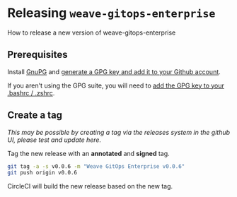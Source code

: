 # Releasing `weave-gitops-enterprise`

[comment]: <> (Github can generate TOCs now see https://github.blog/changelog/2021-04-13-table-of-contents-support-in-markdown-files/)

How to release a new version of weave-gitops-enterprise

## Prerequisites

Install [GnuPG](https://gnupg.org/) and [generate a GPG key and add it to your Github account](https://docs.github.com/en/authentication/managing-commit-signature-verification/generating-a-new-gpg-key).

If you aren't using the GPG suite, you will need to [add the GPG key to your .bashrc / .zshrc](https://docs.github.com/en/authentication/managing-commit-signature-verification/telling-git-about-your-signing-key).

## Create a tag

_This may be possible by creating a tag via the releases system in the github UI, please test and update here._

Tag the new release with an **annotated** and **signed** tag.

```bash
git tag -a -s v0.0.6 -m "Weave GitOps Enterprise v0.0.6"
git push origin v0.0.6
```

CircleCI will build the new release based on the new tag.

